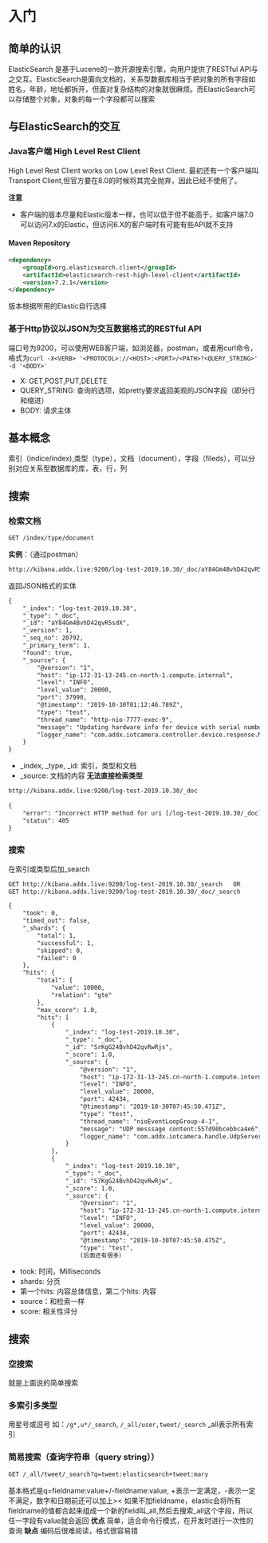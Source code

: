 # 入门
## 简单的认识
ElasticSearch 是基于Lucene的一款开源搜索引擎，向用户提供了RESTful API与之交互。ElasticSearch是面向文档的，关系型数据库相当于把对象的所有字段如姓名，年龄，地址都拆开，但面对复杂结构的对象就很麻烦。而ElasticSearch可以存储整个对象，对象的每一个字段都可以搜索
## 与ElasticSearch的交互
### Java客户端 High Level Rest Client
High Level Rest Client works on Low Level Rest Client. 最初还有一个客户端叫Transport Client,但官方要在8.0的时候将其完全抛弃，因此已经不使用了。

**注意**
- 客户端的版本尽量和Elastic版本一样，也可以低于但不能高于，如客户端7.0可以访问7.x的Elastic，但访问6.X的客户端时有可能有些API就不支持
#### Maven Repository
```xml
<dependency>
    <groupId>org.elasticsearch.client</groupId>
    <artifactId>elasticsearch-rest-high-level-client</artifactId>
    <version>7.2.1</version>
</dependency>
```
版本根据所用的Elastic自行选择
### 基于Http协议以JSON为交互数据格式的RESTful API
端口号为9200，可以使用WEB客户端，如浏览器，postman，或者用curl命令，格式为`curl -X<VERB> '<PROTOCOL>://<HOST>:<PORT>/<PATH>?<QUERY_STRING>' -d '<BODY>'`
- X<VERB>: GET,POST,PUT,DELETE
- QUERY_STRING: 查询的选项，如pretty要求返回美观的JSON字段（即分行和缩进）
- BODY: 请求主体
## 基本概念
索引（indice/index),类型（type），文档（document），字段（fileds），可以分别对应关系型数据库的库，表，行，列
## 搜索
### 检索文档
```html
GET /index/type/document
```
**实例**：（通过postman）
```html
http://kibana.addx.live:9200/log-test-2019.10.30/_doc/aY84Gm4BvhD42qvR5sdX
```
返回JSON格式的实体
```html
{
    "_index": "log-test-2019.10.30",
    "_type": "_doc",
    "_id": "aY84Gm4BvhD42qvR5sdX",
    "_version": 1,
    "_seq_no": 20792,
    "_primary_term": 1,
    "found": true,
    "_source": {
        "@version": "1",
        "host": "ip-172-31-13-245.cn-north-1.compute.internal",
        "level": "INFO",
        "level_value": 20000,
        "port": 37990,
        "@timestamp": "2019-10-30T01:12:46.789Z",
        "type": "test",
        "thread_name": "http-nio-7777-exec-9",
        "message": "Updating hardware info for device with serial number: 0ec78cea3142aa9d9d88c2d672b4a801. Current battery level is 92",
        "logger_name": "com.addx.iotcamera.controller.device.response.MqttResponseController"
    }
}
```
- _index, _type, _id: 索引，类型和文档
- _source: 文档的内容
**无法直接检索类型**
```html
http://kibana.addx.live:9200/log-test-2019.10.30/_doc
    
{
    "error": "Incorrect HTTP method for uri [/log-test-2019.10.30/_doc] and method [GET], allowed: [POST]",
    "status": 405
}
```
### 搜索
在索引或类型后加_search
```html
GET http://kibana.addx.live:9200/log-test-2019.10.30/_search   OR
GET http://kibana.addx.live:9200/log-test-2019.10.30/_doc/_search
```
```html
{
    "took": 0,
    "timed_out": false,
    "_shards": {
        "total": 1,
        "successful": 1,
        "skipped": 0,
        "failed": 0
    },
    "hits": {
        "total": {
            "value": 10000,
            "relation": "gte"
        },
        "max_score": 1.0,
        "hits": [
            {
                "_index": "log-test-2019.10.30",
                "_type": "_doc",
                "_id": "SrKgG24BvhD42qvRwRjs",
                "_score": 1.0,
                "_source": {
                    "@version": "1",
                    "host": "ip-172-31-13-245.cn-north-1.compute.internal",
                    "level": "INFO",
                    "level_value": 20000,
                    "port": 42434,
                    "@timestamp": "2019-10-30T07:45:50.471Z",
                    "type": "test",
                    "thread_name": "nioEventLoopGroup-4-1",
                    "message": "UDP messsage content:557d90bcebbca4e6",
                    "logger_name": "com.addx.iotcamera.handle.UdpServerHandler"
                }
            },
            {
                "_index": "log-test-2019.10.30",
                "_type": "_doc",
                "_id": "S7KgG24BvhD42qvRwRjw",
                "_score": 1.0,
                "_source": {
                    "@version": "1",
                    "host": "ip-172-31-13-245.cn-north-1.compute.internal",
                    "level": "INFO",
                    "level_value": 20000,
                    "port": 42434,
                    "@timestamp": "2019-10-30T07:45:50.475Z",
                    "type": "test",
                    (后面还有很多）
```
- took: 时间，Milliseconds
- shards: 分页
- 第一个hits: 内容总体信息，第二个hits: 内容
- source：和检索一样
- score: 相关性评分
## 搜索
### 空搜索
就是上面说的简单搜索
### 多索引多类型
用星号或逗号
如：`/g*,u*/_search`, `/_all/user,tweet/_search` 
_all表示所有索引
### 简易搜索（查询字符串（query string））
```html
GET /_all/tweet/_search?q=tweet:elasticsearch+tweet:mary
```
基本格式是q=fieldname:value+/-fieldname:value, +表示一定满足，-表示一定不满足，数字和日期前还可以加上><
如果不加fieldname，elastic会将所有fieldname的值都合起来组成一个新的field叫_all,然后去搜索_all这个字段，所以任一字段有value就会返回
**优点**
简单，适合命令行模式，在开发时进行一次性的查询
**缺点**
编码后很难阅读，格式很容易错
